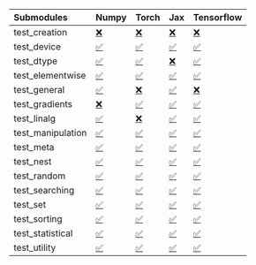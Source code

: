 | Submodules        | Numpy                                                                                                                           | Torch                                                                                                                           | Jax                                                                                                                             | Tensorflow                                                                                                                      |
|:------------------|:--------------------------------------------------------------------------------------------------------------------------------|:--------------------------------------------------------------------------------------------------------------------------------|:--------------------------------------------------------------------------------------------------------------------------------|:--------------------------------------------------------------------------------------------------------------------------------|
| test_creation     | <a href="https://github.com/unifyai/ivy/runs/8083710379?check_suite_focus=true" rel="noopener noreferrer" target="_blank">❌</a> | <a href="https://github.com/unifyai/ivy/runs/8083711578?check_suite_focus=true" rel="noopener noreferrer" target="_blank">❌</a> | <a href="https://github.com/unifyai/ivy/runs/8083712852?check_suite_focus=true" rel="noopener noreferrer" target="_blank">❌</a> | <a href="https://github.com/unifyai/ivy/runs/8083714043?check_suite_focus=true" rel="noopener noreferrer" target="_blank">❌</a> |
| test_device       | <a href="https://github.com/unifyai/ivy/runs/8083710466?check_suite_focus=true" rel="noopener noreferrer" target="_blank">✅</a> | <a href="https://github.com/unifyai/ivy/runs/8083711690?check_suite_focus=true" rel="noopener noreferrer" target="_blank">✅</a> | <a href="https://github.com/unifyai/ivy/runs/8083712915?check_suite_focus=true" rel="noopener noreferrer" target="_blank">✅</a> | <a href="https://github.com/unifyai/ivy/runs/8083714087?check_suite_focus=true" rel="noopener noreferrer" target="_blank">✅</a> |
| test_dtype        | <a href="https://github.com/unifyai/ivy/runs/8083710580?check_suite_focus=true" rel="noopener noreferrer" target="_blank">✅</a> | <a href="https://github.com/unifyai/ivy/runs/8083711782?check_suite_focus=true" rel="noopener noreferrer" target="_blank">✅</a> | <a href="https://github.com/unifyai/ivy/runs/8083712960?check_suite_focus=true" rel="noopener noreferrer" target="_blank">❌</a> | <a href="https://github.com/unifyai/ivy/runs/8083714133?check_suite_focus=true" rel="noopener noreferrer" target="_blank">✅</a> |
| test_elementwise  | <a href="https://github.com/unifyai/ivy/runs/8083710660?check_suite_focus=true" rel="noopener noreferrer" target="_blank">✅</a> | <a href="https://github.com/unifyai/ivy/runs/8083711868?check_suite_focus=true" rel="noopener noreferrer" target="_blank">✅</a> | <a href="https://github.com/unifyai/ivy/runs/8083713055?check_suite_focus=true" rel="noopener noreferrer" target="_blank">✅</a> | <a href="https://github.com/unifyai/ivy/runs/8083714185?check_suite_focus=true" rel="noopener noreferrer" target="_blank">✅</a> |
| test_general      | <a href="https://github.com/unifyai/ivy/runs/8083710736?check_suite_focus=true" rel="noopener noreferrer" target="_blank">✅</a> | <a href="https://github.com/unifyai/ivy/runs/8083711958?check_suite_focus=true" rel="noopener noreferrer" target="_blank">❌</a> | <a href="https://github.com/unifyai/ivy/runs/8083713152?check_suite_focus=true" rel="noopener noreferrer" target="_blank">✅</a> | <a href="https://github.com/unifyai/ivy/runs/8083714237?check_suite_focus=true" rel="noopener noreferrer" target="_blank">❌</a> |
| test_gradients    | <a href="https://github.com/unifyai/ivy/runs/8083710805?check_suite_focus=true" rel="noopener noreferrer" target="_blank">❌</a> | <a href="https://github.com/unifyai/ivy/runs/8083712034?check_suite_focus=true" rel="noopener noreferrer" target="_blank">✅</a> | <a href="https://github.com/unifyai/ivy/runs/8083713243?check_suite_focus=true" rel="noopener noreferrer" target="_blank">✅</a> | <a href="https://github.com/unifyai/ivy/runs/8083714281?check_suite_focus=true" rel="noopener noreferrer" target="_blank">✅</a> |
| test_linalg       | <a href="https://github.com/unifyai/ivy/runs/8083710863?check_suite_focus=true" rel="noopener noreferrer" target="_blank">✅</a> | <a href="https://github.com/unifyai/ivy/runs/8083712126?check_suite_focus=true" rel="noopener noreferrer" target="_blank">❌</a> | <a href="https://github.com/unifyai/ivy/runs/8083713310?check_suite_focus=true" rel="noopener noreferrer" target="_blank">✅</a> | <a href="https://github.com/unifyai/ivy/runs/8083714330?check_suite_focus=true" rel="noopener noreferrer" target="_blank">✅</a> |
| test_manipulation | <a href="https://github.com/unifyai/ivy/runs/8083710924?check_suite_focus=true" rel="noopener noreferrer" target="_blank">✅</a> | <a href="https://github.com/unifyai/ivy/runs/8083712268?check_suite_focus=true" rel="noopener noreferrer" target="_blank">✅</a> | <a href="https://github.com/unifyai/ivy/runs/8083713371?check_suite_focus=true" rel="noopener noreferrer" target="_blank">✅</a> | <a href="https://github.com/unifyai/ivy/runs/8083714378?check_suite_focus=true" rel="noopener noreferrer" target="_blank">✅</a> |
| test_meta         | <a href="https://github.com/unifyai/ivy/runs/8083710970?check_suite_focus=true" rel="noopener noreferrer" target="_blank">✅</a> | <a href="https://github.com/unifyai/ivy/runs/8083712376?check_suite_focus=true" rel="noopener noreferrer" target="_blank">✅</a> | <a href="https://github.com/unifyai/ivy/runs/8083713433?check_suite_focus=true" rel="noopener noreferrer" target="_blank">✅</a> | <a href="https://github.com/unifyai/ivy/runs/8083714424?check_suite_focus=true" rel="noopener noreferrer" target="_blank">✅</a> |
| test_nest         | <a href="https://github.com/unifyai/ivy/runs/8083711032?check_suite_focus=true" rel="noopener noreferrer" target="_blank">✅</a> | <a href="https://github.com/unifyai/ivy/runs/8083712440?check_suite_focus=true" rel="noopener noreferrer" target="_blank">✅</a> | <a href="https://github.com/unifyai/ivy/runs/8083713503?check_suite_focus=true" rel="noopener noreferrer" target="_blank">✅</a> | <a href="https://github.com/unifyai/ivy/runs/8083714474?check_suite_focus=true" rel="noopener noreferrer" target="_blank">✅</a> |
| test_random       | <a href="https://github.com/unifyai/ivy/runs/8083711078?check_suite_focus=true" rel="noopener noreferrer" target="_blank">✅</a> | <a href="https://github.com/unifyai/ivy/runs/8083712535?check_suite_focus=true" rel="noopener noreferrer" target="_blank">✅</a> | <a href="https://github.com/unifyai/ivy/runs/8083713583?check_suite_focus=true" rel="noopener noreferrer" target="_blank">✅</a> | <a href="https://github.com/unifyai/ivy/runs/8083714539?check_suite_focus=true" rel="noopener noreferrer" target="_blank">✅</a> |
| test_searching    | <a href="https://github.com/unifyai/ivy/runs/8083711168?check_suite_focus=true" rel="noopener noreferrer" target="_blank">✅</a> | <a href="https://github.com/unifyai/ivy/runs/8083712588?check_suite_focus=true" rel="noopener noreferrer" target="_blank">✅</a> | <a href="https://github.com/unifyai/ivy/runs/8083713649?check_suite_focus=true" rel="noopener noreferrer" target="_blank">✅</a> | <a href="https://github.com/unifyai/ivy/runs/8083714641?check_suite_focus=true" rel="noopener noreferrer" target="_blank">✅</a> |
| test_set          | <a href="https://github.com/unifyai/ivy/runs/8083711239?check_suite_focus=true" rel="noopener noreferrer" target="_blank">✅</a> | <a href="https://github.com/unifyai/ivy/runs/8083712645?check_suite_focus=true" rel="noopener noreferrer" target="_blank">✅</a> | <a href="https://github.com/unifyai/ivy/runs/8083713716?check_suite_focus=true" rel="noopener noreferrer" target="_blank">✅</a> | <a href="https://github.com/unifyai/ivy/runs/8083714734?check_suite_focus=true" rel="noopener noreferrer" target="_blank">✅</a> |
| test_sorting      | <a href="https://github.com/unifyai/ivy/runs/8083711323?check_suite_focus=true" rel="noopener noreferrer" target="_blank">✅</a> | <a href="https://github.com/unifyai/ivy/runs/8083712696?check_suite_focus=true" rel="noopener noreferrer" target="_blank">✅</a> | <a href="https://github.com/unifyai/ivy/runs/8083713808?check_suite_focus=true" rel="noopener noreferrer" target="_blank">✅</a> | <a href="https://github.com/unifyai/ivy/runs/8083714838?check_suite_focus=true" rel="noopener noreferrer" target="_blank">✅</a> |
| test_statistical  | <a href="https://github.com/unifyai/ivy/runs/8083711401?check_suite_focus=true" rel="noopener noreferrer" target="_blank">✅</a> | <a href="https://github.com/unifyai/ivy/runs/8083712762?check_suite_focus=true" rel="noopener noreferrer" target="_blank">✅</a> | <a href="https://github.com/unifyai/ivy/runs/8083713931?check_suite_focus=true" rel="noopener noreferrer" target="_blank">✅</a> | <a href="https://github.com/unifyai/ivy/runs/8083714935?check_suite_focus=true" rel="noopener noreferrer" target="_blank">✅</a> |
| test_utility      | <a href="https://github.com/unifyai/ivy/runs/8083711491?check_suite_focus=true" rel="noopener noreferrer" target="_blank">✅</a> | <a href="https://github.com/unifyai/ivy/runs/8083712798?check_suite_focus=true" rel="noopener noreferrer" target="_blank">✅</a> | <a href="https://github.com/unifyai/ivy/runs/8083714001?check_suite_focus=true" rel="noopener noreferrer" target="_blank">✅</a> | <a href="https://github.com/unifyai/ivy/runs/8083715024?check_suite_focus=true" rel="noopener noreferrer" target="_blank">✅</a> |